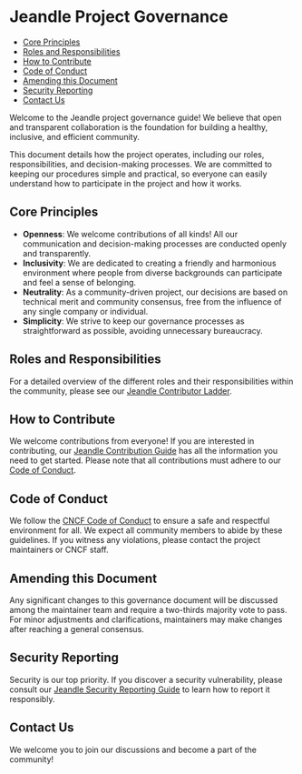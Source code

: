 # Jeandle Project Governance

- [Core Principles](#core-principles)
- [Roles and Responsibilities](#roles-and-responsibilities)
- [How to Contribute](#how-to-contribute)
- [Code of Conduct](#code-of-conduct)
- [Amending this Document](#amending-this-document)
- [Security Reporting](#security-reporting)
- [Contact Us](#contact-us)

Welcome to the Jeandle project governance guide! We believe that open and transparent collaboration is the foundation for building a healthy, inclusive, and efficient community.

This document details how the project operates, including our roles, responsibilities, and decision-making processes. We are committed to keeping our procedures simple and practical, so everyone can easily understand how to participate in the project and how it works.

## Core Principles

- **Openness**: We welcome contributions of all kinds! All our communication and decision-making processes are conducted openly and transparently.
- **Inclusivity**: We are dedicated to creating a friendly and harmonious environment where people from diverse backgrounds can participate and feel a sense of belonging.
- **Neutrality**: As a community-driven project, our decisions are based on technical merit and community consensus, free from the influence of any single company or individual.
- **Simplicity**: We strive to keep our governance processes as straightforward as possible, avoiding unnecessary bureaucracy.

## Roles and Responsibilities

For a detailed overview of the different roles and their responsibilities within the community, please see our [Jeandle Contributor Ladder](CONTRIBUTOR_LADDER.md).

## How to Contribute

We welcome contributions from everyone! If you are interested in contributing, our [Jeandle Contribution Guide](CONTRIBUTING.md) has all the information you need to get started. Please note that all contributions must adhere to our [Code of Conduct](#code-of-conduct).

## Code of Conduct

We follow the [CNCF Code of Conduct](CODE_OF_CONDUCT.md) to ensure a safe and respectful environment for all. We expect all community members to abide by these guidelines. If you witness any violations, please contact the project maintainers or CNCF staff.

## Amending this Document

Any significant changes to this governance document will be discussed among the maintainer team and require a two-thirds majority vote to pass. For minor adjustments and clarifications, maintainers may make changes after reaching a general consensus.

## Security Reporting

Security is our top priority. If you discover a security vulnerability, please consult our [Jeandle Security Reporting Guide](SECURITY.md) to learn how to report it responsibly.

## Contact Us

We welcome you to join our discussions and become a part of the community!
